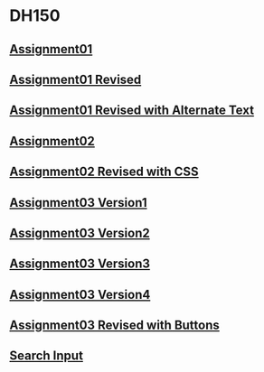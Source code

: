 # DH150

## [Assignment01](Week1/assignment01.html)

## [Assignment01 Revised](Week1/activity-week02-1.html)

## [Assignment01 Revised with Alternate Text](Week1/activity-week02-2.html)

## [Assignment02](Week2/assignment02.html)

## [Assignment02 Revised with CSS](Week3/activity-week03-1.html)

## [Assignment03 Version1](Week3/assignment03-1.html)

## [Assignment03 Version2](Week3/assignment03-2.html)

## [Assignment03 Version3](Week3/assignment03-3.html)

## [Assignment03 Version4](Week3/assignment03-4.html)

## [Assignment03 Revised with Buttons](Week4/activity04-01.html)

## [Search Input](Week4/activity04-02.html)
